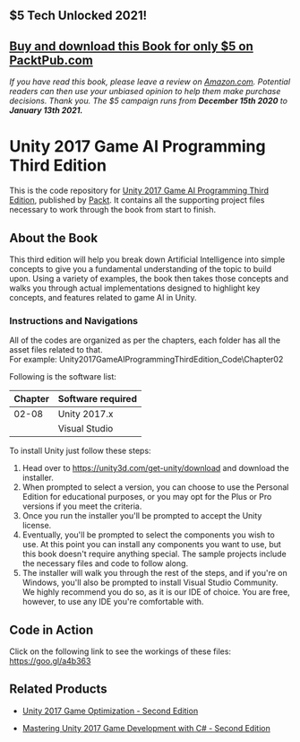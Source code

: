 ## $5 Tech Unlocked 2021!
[Buy and download this Book for only $5 on PacktPub.com](https://www.packtpub.com/product/unity-2017-game-ai-programming-third-edition/9781788477901)
-----
*If you have read this book, please leave a review on [Amazon.com](https://www.amazon.com/gp/product/1788477901).     Potential readers can then use your unbiased opinion to help them make purchase decisions. Thank you. The $5 campaign         runs from __December 15th 2020__ to __January 13th 2021.__*

# Unity 2017 Game AI Programming Third Edition
This is the code repository for [Unity 2017 Game AI Programming Third Edition](https://www.packtpub.com/game-development/unity-2017-game-ai-programming-third-edition?utm_source=github&utm_medium=repository&utm_campaign=9781788477901), published by [Packt](https://www.packtpub.com/). It contains all the supporting project files necessary to work through the book from start to finish.
## About the Book
This third edition will help you break down Artificial Intelligence into simple concepts to give you a fundamental understanding of the topic to build upon. Using a variety of examples, the book then takes those concepts and walks you through actual implementations designed to highlight key concepts, and features related to game AI in Unity.
### Instructions and Navigations
All of the codes are organized as per the chapters, each folder has all the asset files related to that.                   
For example: Unity2017GameAIProgrammingThirdEdition_Code\Chapter02

Following is the software list:

| Chapter       | Software required
| ------------- | -------------
| 02-08         | Unity 2017.x 
|               | Visual Studio

              
To install Unity just follow these steps:
1. Head over to https://unity3d.com/get-unity/download and download  the installer.
2. When prompted to select a version, you can choose to use the Personal Edition for educational purposes, or you may opt for the Plus or Pro versions if you meet the criteria.
3. Once you run the installer you'll be prompted to accept the Unity license.
4. Eventually, you'll be prompted to select the components you wish to use. At this point you can install any components you want to use, but this book doesn't require anything special. The sample projects include the necessary files and code to follow along.
5. The installer will walk you through the rest of the steps, and if you're on Windows, you'll also be prompted to install Visual Studio Community. We highly recommend you do so, as it is our IDE of choice. You are free, however, to use any IDE you're comfortable with.

## Code in Action
Click on the following link to see the workings of these files:
https://goo.gl/a4b363

## Related Products
 
  
* [Unity 2017 Game Optimization - Second Edition](https://www.packtpub.com/game-development/unity-2017-game-optimization-second-edition?utm_source=github&utm_medium=repository&utm_campaign=9781788392365)
  
  
* [Mastering Unity 2017 Game Development with C# - Second Edition](https://www.packtpub.com/web-development/mastering-unity-2017-game-development-c-second-edition?utm_source=github&utm_medium=repository&utm_campaign=9781788479837)
